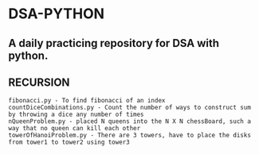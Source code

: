 # DSA-PYTHON
## A daily practicing repository for DSA with python.


## RECURSION
    fibonacci.py - To find fibonacci of an index
    countDiceCombinations.py - Count the number of ways to construct sum by throwing a dice any number of times
    nQueenProblem.py - placed N queens into the N X N chessBoard, such a way that no queen can kill each other
    towerOfHanoiProblem.py - There are 3 towers, have to place the disks from tower1 to tower2 using tower3